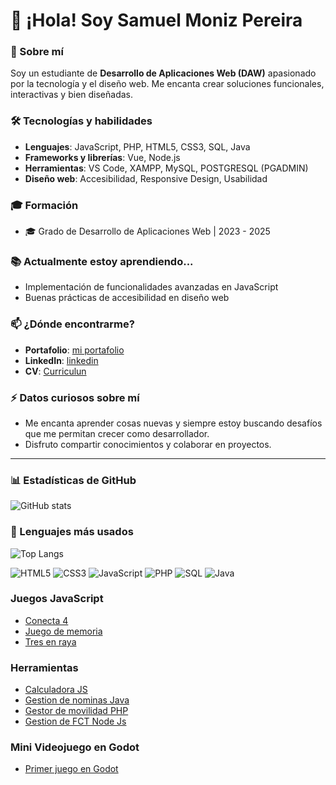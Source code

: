 # 👋 ¡Hola! Soy Samuel Moniz Pereira

### 🚀 Sobre mí
Soy un estudiante de **Desarrollo de Aplicaciones Web (DAW)** apasionado por la tecnología y el diseño web. Me encanta crear soluciones funcionales, interactivas y bien diseñadas. 

### 🛠️ Tecnologías y habilidades
- **Lenguajes**: JavaScript, PHP, HTML5, CSS3, SQL, Java
- **Frameworks y librerías**: Vue, Node.js
- **Herramientas**: VS Code, XAMPP, MySQL, POSTGRESQL (PGADMIN)
- **Diseño web**: Accesibilidad, Responsive Design, Usabilidad

### 🎓 Formación
- 🎓 Grado de Desarrollo de Aplicaciones Web | 2023 - 2025

### 📚 Actualmente estoy aprendiendo...
- Implementación de funcionalidades avanzadas en JavaScript
- Buenas prácticas de accesibilidad en diseño web

### 📫 ¿Dónde encontrarme?
- **Portafolio**: [mi portafolio](https://sam324sam.github.io/Blog/)
- **LinkedIn**: [linkedin](https://www.linkedin.com/in/samuel-moniz-pereira-897015342/)
- **CV**: [Curriculun](https://drive.google.com/file/d/1n_bb1LdiiCDaZGuRRbqvDhvFMsO02EoO/view?usp=sharing)

### ⚡ Datos curiosos sobre mí
- Me encanta aprender cosas nuevas y siempre estoy buscando desafíos que me permitan crecer como desarrollador.
- Disfruto compartir conocimientos y colaborar en proyectos.

---
<div>
    <h3>📊 Estadísticas de GitHub</h3>
    <img src="https://github-readme-stats.vercel.app/api?username=sam324sam&show_icons=true&theme=radical" alt="GitHub stats">
</div>
<div>
    <h3>🎯 Lenguajes más usados</h3>
    <img src="https://github-readme-stats.vercel.app/api/top-langs/?username=sam324sam&layout=compact&theme=radical" alt="Top Langs">
</div>

![HTML5](https://img.shields.io/badge/HTML5-orange?style=plastic)
![CSS3](https://img.shields.io/badge/CSS3-blue?style=plastic)
![JavaScript](https://img.shields.io/badge/JavaScript-yellow?style=plastic)
![PHP](https://img.shields.io/badge/PHP-purple?style=plastic)
![SQL](https://img.shields.io/badge/SQL-lightgrey?style=plastic)
![Java](https://img.shields.io/badge/Java-red?style=plastic)

### Juegos JavaScript
- [Conecta 4](https://github.com/sam324sam/Conecta_4)
- [Juego de memoria](https://github.com/sam324sam/Juego_De_Memoria)
- [Tres en raya](https://github.com/sam324sam/Tres_En_Raya)

### Herramientas
- [Calculadora JS](https://github.com/sam324sam/Calculadora)
- [Gestion de nominas Java](https://github.com/sam324sam/GestionNominasJava)
- [Gestor de movilidad PHP](https://github.com/sam324sam/Gestion_movilidad)
- [Gestion de FCT Node Js](https://github.com/sam324sam/Gestion_FCT_Nodejs)

### Mini Videojuego en Godot
- [Primer juego en Godot](https://github.com/sam324sam/Primer_Juego_En_Godot)
